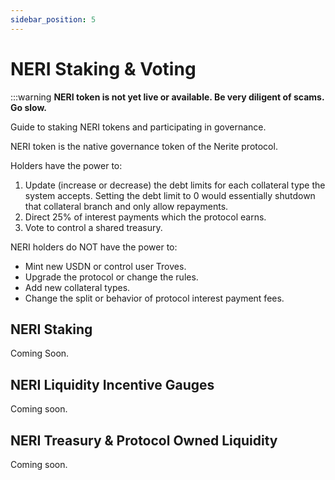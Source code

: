 ```yaml
---
sidebar_position: 5
---
```


# NERI Staking & Voting

:::warning
**NERI token is not yet live or available. Be very diligent of scams. Go slow.** 

Guide to staking NERI tokens and participating in governance.

NERI token is the native governance token of the Nerite protocol. 

Holders have the power to:
1. Update (increase or decrease) the debt limits for each collateral type the system accepts. Setting the debt limit to 0 would essentially shutdown that collateral branch and only allow repayments.
2. Direct 25% of interest payments which the protocol earns.
3. Vote to control a shared treasury.


NERI holders do NOT have the power to:
- Mint new USDN or control user Troves.
- Upgrade the protocol or change the rules.
- Add new collateral types.
- Change the split or behavior of protocol interest payment fees.

## NERI Staking
Coming Soon.

## NERI Liquidity Incentive Gauges
Coming soon.

## NERI Treasury & Protocol Owned Liquidity
Coming soon.

